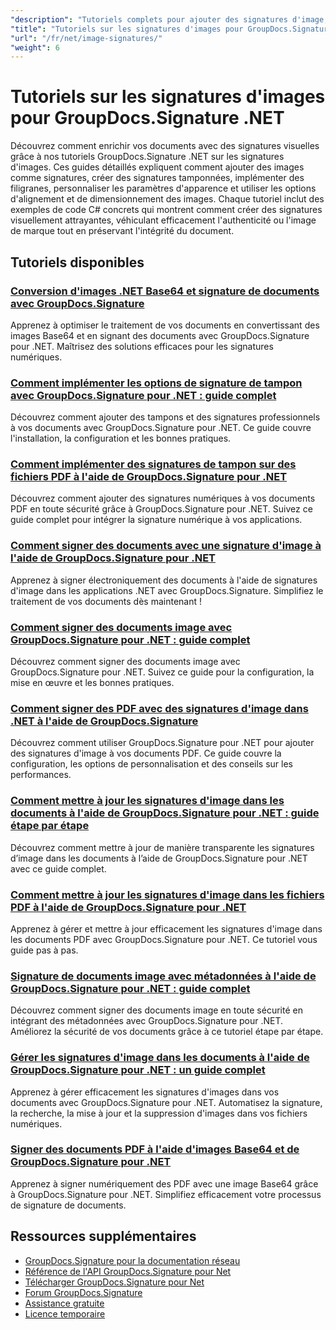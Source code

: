 ```yaml
---
"description": "Tutoriels complets pour ajouter des signatures d'image, des filigranes et des tampons aux documents à l'aide de GroupDocs.Signature pour .NET."
"title": "Tutoriels sur les signatures d'images pour GroupDocs.Signature .NET"
"url": "/fr/net/image-signatures/"
"weight": 6
---
```


# Tutoriels sur les signatures d'images pour GroupDocs.Signature .NET

Découvrez comment enrichir vos documents avec des signatures visuelles grâce à nos tutoriels GroupDocs.Signature .NET sur les signatures d'images. Ces guides détaillés expliquent comment ajouter des images comme signatures, créer des signatures tamponnées, implémenter des filigranes, personnaliser les paramètres d'apparence et utiliser les options d'alignement et de dimensionnement des images. Chaque tutoriel inclut des exemples de code C# concrets qui montrent comment créer des signatures visuellement attrayantes, véhiculant efficacement l'authenticité ou l'image de marque tout en préservant l'intégrité du document.

## Tutoriels disponibles

### [Conversion d'images .NET Base64 et signature de documents avec GroupDocs.Signature](./net-base64-image-conversion-document-signing-groupdocs/)
Apprenez à optimiser le traitement de vos documents en convertissant des images Base64 et en signant des documents avec GroupDocs.Signature pour .NET. Maîtrisez des solutions efficaces pour les signatures numériques.

### [Comment implémenter les options de signature de tampon avec GroupDocs.Signature pour .NET : guide complet](./implement-stamp-sign-options-groupdocs-signature-dotnet/)
Découvrez comment ajouter des tampons et des signatures professionnels à vos documents avec GroupDocs.Signature pour .NET. Ce guide couvre l'installation, la configuration et les bonnes pratiques.

### [Comment implémenter des signatures de tampon sur des fichiers PDF à l'aide de GroupDocs.Signature pour .NET](./implement-stamp-signature-groupdocs-signature-pdf/)
Découvrez comment ajouter des signatures numériques à vos documents PDF en toute sécurité grâce à GroupDocs.Signature pour .NET. Suivez ce guide complet pour intégrer la signature numérique à vos applications.

### [Comment signer des documents avec une signature d'image à l'aide de GroupDocs.Signature pour .NET](./sign-document-image-signature-groupdocs-signature-net/)
Apprenez à signer électroniquement des documents à l'aide de signatures d'image dans les applications .NET avec GroupDocs.Signature. Simplifiez le traitement de vos documents dès maintenant !

### [Comment signer des documents image avec GroupDocs.Signature pour .NET : guide complet](./sign-image-documents-groupdocs-signature-net/)
Découvrez comment signer des documents image avec GroupDocs.Signature pour .NET. Suivez ce guide pour la configuration, la mise en œuvre et les bonnes pratiques.

### [Comment signer des PDF avec des signatures d'image dans .NET à l'aide de GroupDocs.Signature](./professional-pdf-signature-image-dotnet-groupdocs-signature/)
Découvrez comment utiliser GroupDocs.Signature pour .NET pour ajouter des signatures d'image à vos documents PDF. Ce guide couvre la configuration, les options de personnalisation et des conseils sur les performances.

### [Comment mettre à jour les signatures d'image dans les documents à l'aide de GroupDocs.Signature pour .NET : guide étape par étape](./update-image-signatures-groupdocs-signature-dotnet/)
Découvrez comment mettre à jour de manière transparente les signatures d’image dans les documents à l’aide de GroupDocs.Signature pour .NET avec ce guide complet.

### [Comment mettre à jour les signatures d'image dans les fichiers PDF à l'aide de GroupDocs.Signature pour .NET](./update-image-signatures-pdf-groupdocs-net/)
Apprenez à gérer et mettre à jour efficacement les signatures d'image dans les documents PDF avec GroupDocs.Signature pour .NET. Ce tutoriel vous guide pas à pas.

### [Signature de documents image avec métadonnées à l'aide de GroupDocs.Signature pour .NET : guide complet](./image-document-signing-metadata-groupdocs-signature/)
Découvrez comment signer des documents image en toute sécurité en intégrant des métadonnées avec GroupDocs.Signature pour .NET. Améliorez la sécurité de vos documents grâce à ce tutoriel étape par étape.

### [Gérer les signatures d'image dans les documents à l'aide de GroupDocs.Signature pour .NET : un guide complet](./manage-image-signatures-groupdocs-signature-net/)
Apprenez à gérer efficacement les signatures d'images dans vos documents avec GroupDocs.Signature pour .NET. Automatisez la signature, la recherche, la mise à jour et la suppression d'images dans vos fichiers numériques.

### [Signer des documents PDF à l'aide d'images Base64 et de GroupDocs.Signature pour .NET](./sign-pdf-base64-image-groupdocs-signature/)
Apprenez à signer numériquement des PDF avec une image Base64 grâce à GroupDocs.Signature pour .NET. Simplifiez efficacement votre processus de signature de documents.

## Ressources supplémentaires

- [GroupDocs.Signature pour la documentation réseau](https://docs.groupdocs.com/signature/net/)
- [Référence de l'API GroupDocs.Signature pour Net](https://reference.groupdocs.com/signature/net/)
- [Télécharger GroupDocs.Signature pour Net](https://releases.groupdocs.com/signature/net/)
- [Forum GroupDocs.Signature](https://forum.groupdocs.com/c/signature)
- [Assistance gratuite](https://forum.groupdocs.com/)
- [Licence temporaire](https://purchase.groupdocs.com/temporary-license/)